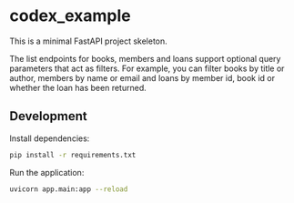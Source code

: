 # codex_example

This is a minimal FastAPI project skeleton.

The list endpoints for books, members and loans support optional query
parameters that act as filters. For example, you can filter books by title or
author, members by name or email and loans by member id, book id or whether the
loan has been returned.

## Development

Install dependencies:

```bash
pip install -r requirements.txt
```

Run the application:

```bash
uvicorn app.main:app --reload
```
